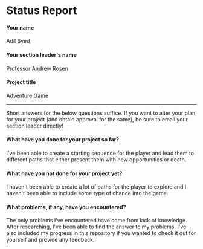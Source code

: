 # Status Report

#### Your name

Adil Syed

#### Your section leader's name

Professor Andrew Rosen

#### Project title

Adventure Game

***

Short answers for the below questions suffice. If you want to alter your plan for your project (and obtain approval for the same), be sure to email your section leader directly!

#### What have you done for your project so far?

I've been able to create a starting sequence for the player and lead them to different paths that either present them with new opportunities or death.

#### What have you not done for your project yet?

I haven't been able to create a lot of paths for the player to explore and I haven't been able to include some type of chance into the game.

#### What problems, if any, have you encountered?

The only problems I've encountered have come from lack of knowledge. After researching, I've been able to find the answer to my problems. I've also included my progress in this repository if you wanted to check it out for yourself and provide any feedback.

